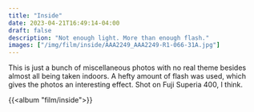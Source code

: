 ```yaml
---
title: "Inside"
date: 2023-04-21T16:49:14-04:00
draft: false
description: "Not enough light. More than enough flash."
images: ["/img/film/inside/AAA2249_AAA2249-R1-066-31A.jpg"]
---
```


This is just a bunch of miscellaneous photos with no real theme besides almost all being taken indoors. A hefty amount of flash was used, which gives the photos an interesting effect. Shot on Fuji Superia 400, I think.

{{<album "film/inside">}}